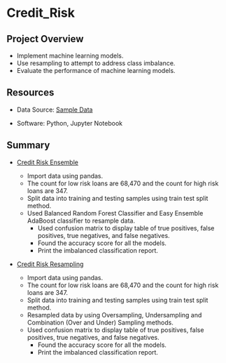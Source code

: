 # Credit_Risk

## Project Overview

- Implement machine learning models.
- Use resampling to attempt to address class imbalance.
- Evaluate the performance of machine learning models.




## Resources
- Data Source: [Sample Data](https://github.com/vrod237/Credit_Risk/blob/master/Resources/LoanStats_2019Q1.csv)


- Software: Python, Jupyter Notebook

## Summary

- [Credit Risk Ensemble](https://github.com/vrod237/Credit_Risk/blob/master/credit_risk_ensemble.ipynb)

    - Import data using pandas.
    - The count for low risk loans are 68,470 and the count for high risk loans are 347.
    - Split data into training and testing samples using train test split method.
    - Used Balanced Random Forest Classifier and Easy Ensemble AdaBoost classifier to resample data.
	  - Used confusion matrix to display table of true positives, false positives, true negatives, and false negatives.
	  - Found the accuracy score for all the models.
	  - Print the imbalanced classification report.


- [Credit Risk Resampling](https://github.com/vrod237/Credit_Risk/blob/master/credit_risk_resampling.ipynb)

    - Import data using pandas.
    - The count for low risk loans are 68,470 and the count for high risk loans are 347.
    - Split data into training and testing samples using train test split method.
    - Resampled data by using Oversampling, Undersampling and Combination (Over and Under) Sampling methods.
    - Used confusion matrix to display table of true positives, false positives, true negatives, and false negatives.
	  - Found the accuracy score for all the models.
	  - Print the imbalanced classification report.
